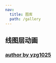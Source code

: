 ```yaml
---
nav:
  title: 图库
  path: /gallery
---
```


## 线图层动画

### [author by yzg1025](https://github.com/yzg1025)

<code src= './line_animation/index.tsx'>

